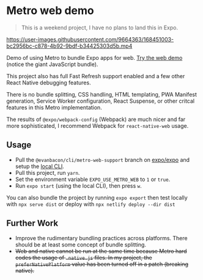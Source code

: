# Metro web demo

> This is a weekend project, I have no plans to land this in Expo.

https://user-images.githubusercontent.com/9664363/168451003-bc2956bc-c878-4b92-9bdf-b34425303d5b.mp4

Demo of using Metro to bundle Expo apps for web. [Try the web demo](https://metro-web.netlify.app/) (notice the giant JavaScript bundle).

This project also has full Fast Refresh support enabled and a few other React Native debugging features.

There is no bundle splitting, CSS handling, HTML templating, PWA Manifest generation, Service Worker configuration, React Suspense, or other critcal features in this Metro implementation.

The results of `@expo/webpack-config` (Webpack) are much nicer and far more sophisticated, I recommend Webpack for `react-native-web` usage.

## Usage

- Pull the `@evanbacon/cli/metro-web-support` branch on [expo/expo](https://github.com/expo/expo/) and setup the [local CLI](https://github.com/expo/expo/tree/main/packages/%40expo/cli#contributing).
- Pull this project, run `yarn`.
- Set the environment variable `EXPO_USE_METRO_WEB` to `1` or `true`.
- Run `expo start` (using the local CLI), then press `w`.

You can also bundle the project by running `expo export` then test locally with `npx serve dist` or deploy with `npx netlify deploy --dir dist`

## Further Work

- Improve the rudimentary bundling practices across platforms. There should be at least some concept of bundle splitting.
- ~~Web and native cannot be run at the same time because Metro hard codes the usage of `.native.js` files. In my project, the `preferNativePlatform` value has been turned off in a patch (breaking native).~~
